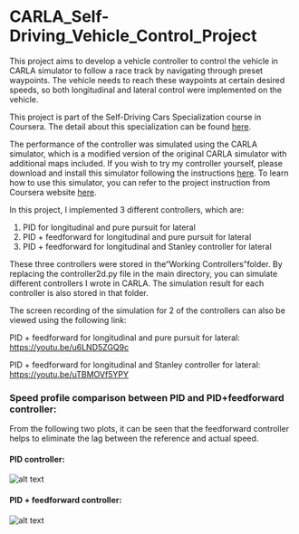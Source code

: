 # CARLA_Self-Driving_Vehicle_Control_Project
This project aims to develop a vehicle controller to control the vehicle in CARLA simulator to follow a race track by navigating through preset waypoints. The vehicle needs to reach these waypoints at certain desired speeds, so both longitudinal and lateral control were implemented on the vehicle.

This project is part of the Self-Driving Cars Specialization course in Coursera. The detail about this specialization can be found [here](https://www.coursera.org/specializations/self-driving-cars).

The performance of the controller was simulated using the CARLA simulator, which is a modified version of the original CARLA simulator with additional maps included. If you wish to try my controller yourself, please download and install this simulator following the instructions [here](https://www.coursera.org/learn/intro-self-driving-cars/supplement/pGdcu/carla-installation-guide). To learn how to use this simulator, you can refer to the project instruction from Coursera website [here](https://www.coursera.org/learn/intro-self-driving-cars/programming/ac8R5/final-project-self-driving-vehicle-control).

In this project, I implemented 3 different controllers, which are:
1. PID for longitudinal and pure pursuit for lateral
2. PID + feedforward for longitudinal and pure pursuit for lateral
3. PID + feedforward for longitudinal and Stanley controller for lateral

These three controllers were stored in the“Working Controllers”folder. By replacing the controller2d.py file in the main directory, you can simulate different controllers I wrote in CARLA. The simulation result for each controller is also stored in that folder.

The screen recording of the simulation for 2 of the controllers can also be viewed using the following link:

PID + feedforward for longitudinal and pure pursuit for lateral: https://youtu.be/u6LND5ZGQ9c

PID + feedforward for longitudinal and Stanley controller for lateral: https://youtu.be/uTBMOVf5YPY

### Speed profile comparison between PID and PID+feedforward controller: ###

From the following two plots, it can be seen that the feedforward controller helps to eliminate the lag between the reference and actual speed.

#### PID controller: ####

![alt text](https://github.com/yymmaa0000/CARLA_Self-Driving_Vehicle_Control_Project/blob/master/Working%20Controllers/PID%20and%20Pure%20Pursuit/controller_output/Speed%20Profiles.png)

#### PID + feedforward controller: ####

![alt text](https://github.com/yymmaa0000/CARLA_Self-Driving_Vehicle_Control_Project/blob/master/Working%20Controllers/PID%20%2B%20feedforward%20and%20Pure%20Pursuit/controller_output/Speed%20Profiles.png)
